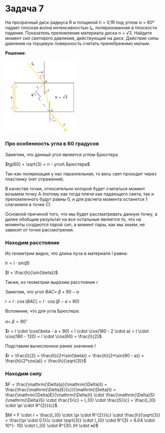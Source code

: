 # Задача 7

На прозрачный диск радиуса R и толщиной h = 0,1R под углом α = 60° падает плоская волна интенсивностью _I₀_, поляризованная в плоскости падения. Показатель преломления материала диска n = √3. Найдите момент сил светового давления, действующий на диск. Действие силы давления на торцевую поверхность считать пренебрежимо малым.

**Решение**:

<img src="A/media/image2.png" style="width: 45%; height: auto;" />


### Про особенность угла в 60 градусов

Заметим, что данный угол является углом Брюстера

$tg(60) = \sqrt{3} = n - угол\ Брюстера$

Так-как поляризация у нас параллельная, то весь свет проходит через
пластинку (нет отражения).

В качестве точки, относительно которой будет считаться момент возьмем
точку A (потому как тогда плечи как падающего света, так и преломленного
будут равны 0, и для расчета момента останется 1 слагаемое в точке C)

Основной причиной того, что мы будет рассматривать данную точку, а далее
обобщим результат на все остальные является то, что на моменты создаются
парой сил, а момент пары, как мы знаем, не зависит от точки
рассмотрения.


### Находим расстояние

Из геометрии видно, что длина луча в материале $l$ равна:

$h = l \cdot sin(\beta)$

$l = \frac{h}{\sin(\beta)}$

Также, из геометрии выразим расстояние $r$

Заметим, что угол $BAC = \ \beta + 90 - a$

$r = l \cdot \cos(BAC) = l \cdot \cos(\beta - a + 90)$

Вспомним, что для угла Брюстера:

$a + \ \beta = 90{^\circ}$

$r = l \cdot \cos(\beta - a + 90) = l \cdot \cos(180 - 2 \cdot a) = l \cdot \cos(180 - 120) = l \cdot \cos(60) = \frac{l}{2}$

Подставим вычисленное ранее значение $l$

$r = \frac{l}{2} = \frac{h}{2*\sin(\beta)} = \frac{h}{2*\sin(90 - a)} = \frac{h}{2*cos(a)} = \frac{h}{\sqrt{3}}$

### Находим силу

$F = \frac{\mathrm{\Delta}p}{\mathrm{\Delta}t} = \frac{\frac{\mathrm{\Delta}E}{c}}{\mathrm{\Delta}t} = \frac{\mathrm{\Delta}E}{\mathrm{\Delta}t} \cdot \frac{\mathrm{\Delta}S}{\mathrm{\Delta}S} \cdot \frac{1}{c} = I_{0} \cdot \frac{S}{c} = \frac{I_{0} \cdot \pi \cdot R^{2}}{c}$

$M = F \cdot r = \frac{I_{0} \cdot \pi \cdot R^{2}}{c} \cdot \frac{h}{\sqrt{3}} = \frac{\pi \cdot 0.1}{c \cdot \sqrt{3}} \cdot I_{0} \cdot R^{3} = 6.04 \cdot 10^{- 10} \cdot I_{0} \cdot R^{3}\ (Н \cdot м)$
